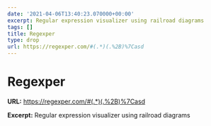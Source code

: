 ```yaml
---
date: '2021-04-06T13:40:23.070000+00:00'
excerpt: Regular expression visualizer using railroad diagrams
tags: []
title: Regexper
type: drop
url: https://regexper.com/#(.*)(.%2B)%7Casd
---
```


# Regexper

**URL:** https://regexper.com/#(.*)(.%2B)%7Casd

**Excerpt:** Regular expression visualizer using railroad diagrams
